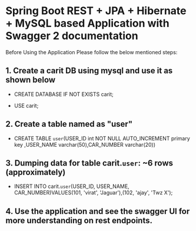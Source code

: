 # Spring Boot REST + JPA + Hibernate + MySQL based Application with Swagger 2 documentation

Before Using the Application Please follow the below mentioned steps:


## 1. Create a carit DB using mysql and use it as shown below ##

- CREATE DATABASE IF NOT EXISTS carit;

- USE carit;

## 2. Create a table named as "user" ##

- CREATE TABLE `user`(USER_ID int NOT NULL AUTO_INCREMENT primary key ,USER_NAME varchar(50),CAR_NUMBER varchar(20))

## 3. Dumping data for table carit.`user`: ~6 rows (approximately) ##

- INSERT INTO carit.`user`(USER_ID, USER_NAME, CAR_NUMBER)VALUES(101, 'virat', 'Jaguar'),(102, 'ajay', 'Twz X');

## 4. Use the application and see the swagger UI for more understanding on rest endpoints. ##
